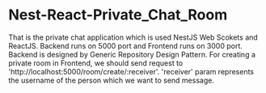 # Nest-React-Private_Chat_Room

That is the private chat application which is used NestJS Web Scokets and ReactJS. Backend runs on 5000 port and Frontend runs on 3000 port. Backend is designed by Generic Repository Design Pattern. 
For creating a private room in Frontend, we should send request to 'http://localhost:5000/room/create/:receiver'. 'receiver' param represents the username of the person which we want to send message.

